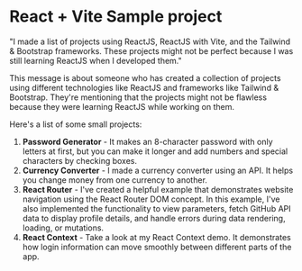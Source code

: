 # React + Vite Sample project

"I made a list of projects using ReactJS, ReactJS with Vite, and the Tailwind & Bootstrap frameworks. These projects might not be perfect because I was still learning ReactJS when I developed them."

This message is about someone who has created a collection of projects using different technologies like ReactJS and frameworks like Tailwind & Bootstrap. They're mentioning that the projects might not be flawless because they were learning ReactJS while working on them.

Here's a list of some small projects:

1. **Password Generator** - It makes an 8-character password with only letters at first, but you can make it longer and add numbers and special characters by checking boxes.
2. **Currency Converter** - I made a currency converter using an API. It helps you change money from one currency to another.
3. **React Router** - I've created a helpful example that demonstrates website navigation using the React Router DOM concept. In this example, I've also implemented the functionality to view parameters, fetch GitHub API data to display profile details, and handle errors during data rendering, loading, or mutations.
4. **React Context** - Take a look at my React Context demo. It demonstrates how login information can move smoothly between different parts of the app.